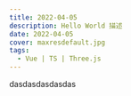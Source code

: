 ```yaml
---
title: 2022-04-05
description: Hello World 描述
date: 2022-04-05
cover: maxresdefault.jpg
tags:
  - Vue | TS | Three.js
---
```


dasdasdasdasdas
